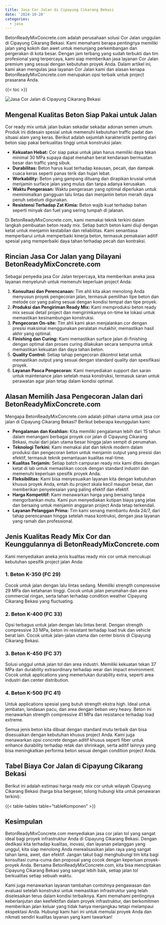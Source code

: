 ```yaml
---
title: Jasa Cor Jalan di Cipayung Cikarang Bekasi
date: '2024-10-28'
categories:
  - jasa
---
```


BetonReadyMixConcrete.com adalah perusahaan solusi Cor Jalan unggulan di Cipayung Cikarang Bekasi. Kami memahami berapa pentingnya memiliki jalan yang kokoh dan awet untuk menunjang perkembangan dan pergerakan di kota besar. Dengan jam terbang yang sudah terbukti dan tim profesional yang terpercaya, kami siap memberikan jasa layanan Cor Jalan premium yang sesuai dengan kebutuhan proyek Anda. Dalam artikel ini, kami akan mengulas jasa layanan Cor Jalan kami dan alasan kenapa BetonReadyMixConcrete.com merupakan opsi terbaik untuk project prasarana Anda.

{{< toc >}}

![Jasa Cor Jalan di Cipayung Cikarang Bekasi](https://betoncor8.github.io/cor/harga-beton-readymix-concrete%20(18).png)

## Mengenal Kualitas Beton Siap Pakai untuk Jalan

Cor ready mix untuk jalan bukan sekadar sekadar adonan semen umum. Produk ini didesain spesial untuk memenuhi kebutuhan traffic padat dan situasi alam yang keras. Berikut adalah sejumlah karakteristik penting dari beton siap pakai berkualitas tinggi untuk konstruksi jalan:

- **Kekuatan Hebat:** Cor siap pakai untuk jalan harus memiliki daya tekan minimal 30 MPa supaya dapat menahan berat kendaraan bermuatan besar dan traffic yang sibuk.
- **Durabilitas:** Beton harus kuat terhadap keausan, pecah, dan dampak cuaca keras seperti panas terik dan hujan lebat.
- **Workability:** Beton yang gampang dituang dan dirapikan krusial untuk menjamin surface jalan yang mulus dan tanpa adanya kerusakan.
- **Waktu Pengerasan:** Waktu pengerasan yang optimal diperlukan untuk meminimalkan gangguan lalu lintas dan menjamin beton meraih daya penuh sebelum digunakan.
- **Resistensi Terhadap Zat Kimia:** Beton wajib kuat terhadap bahan seperti minyak dan fuel yang sering tumpah di jalanan.

Di BetonReadyMixConcrete.com, kami memakai teknik terkini dalam langkah pembuatan beton ready mix. Setiap batch beton kami diuji dengan ketat untuk menjamin kestabilan dan reliabilitas. Kami senantiasa memperbarui untuk memperbaiki kinerja beton, termasuk pemakaian aditif spesial yang memperbaiki daya tahan terhadap pecah dan kontraksi.

## Rincian Jasa Cor Jalan yang Dilayani BetonReadyMixConcrete.com

Sebagai penyedia jasa Cor Jalan terpercaya, kita memberikan aneka jasa layanan menyeluruh untuk memenuhi keperluan project Anda:

1. **Konsultasi dan Perencanaan:** Tim ahli kita akan menolong Anda menyusun proyek pengecoran jalan, termasuk pemilihan tipe beton dan metode cor yang paling sesuai dengan kondisi tempat dan tipe proyek.
2. **Produksi dan Pengiriman Ready Mix:** Kami memproduksi beton ready mix sesuai detail project dan mengirimkannya on-time ke lokasi untuk memastikan kesinambungan konstruksi.
3. **Pengecoran On-site:** Tim ahli kami akan menjalankan cor dengan presisi maksimal menggunakan peralatan mutakhir, memastikan hasil akhir yang optimal.
4. **Finishing dan Curing:** Kami memastikan surface jalan di-finishing dengan optimal dan proses curing dilakukan secara sempurna untuk memastikan kekuatan dan daya tahan beton.
5. **Quality Control:** Setiap tahap pengecoran dikontrol ketat untuk memastikan output yang sesuai dengan standard quality dan spesifikasi proyek.
6. **Layanan Pasca Pengecoran:** Kami menyediakan support dan saran untuk maintenance jalan setelah masa konstruksi, termasuk saran untuk perawatan agar jalan tetap dalam kondisi optimal.

## Alasan Memilih Jasa Pengecoran Jalan dari BetonReadyMixConcrete.com

Mengapa BetonReadyMixConcrete.com adalah pilihan utama untuk jasa cor jalan di Cipayung Cikarang Bekasi? Berikut beberapa keunggulan kami:

- **Pengalaman dan Keahlian:** Kita memiliki pengalaman lebih dari 15 tahun dalam menangani berbagai proyek cor jalan di Cipayung Cikarang Bekasi, mulai dari jalan utama besar hingga jalan sempit di perumahan.
- **Teknologi Terkini:** Kami memakai alat dan teknik modern dalam produksi dan pengecoran beton untuk menjamin output yang presisi dan efektif, termasuk teknik pemantauan kualitas real-time.
- **Kualitas Terjamin:** Setiap batch campuran ready mix kami dites dengan ketat di lab untuk memastikan cocok dengan standard industri dan memenuhi keperluan spesifik proyek Anda.
- **Fleksibilitas:** Kami bisa menyesuaikan layanan kita dengan kebutuhan khusus proyek Anda, entah itu project skala kecil maupun besar, dan memberikan penyelesaian yang paling efektif dan efektif.
- **Harga Kompetitif:** Kami menawarkan harga yang bersaing tanpa mengorbankan mutu. Kami pun menyediakan kutipan biaya yang jelas dan bersaing untuk menjamin anggaran project Anda tetap terkendali.
- **Layanan Pelanggan Prima:** Tim kami senang membantu Anda 24/7, dari tahap perencanaan hingga setelah masa kontruksi, dengan jasa layanan yang ramah dan professional.

## Jenis Kualitas Ready Mix Cor dan Keunggulannya di BetonReadyMixConcrete.com

Kami menyediakan aneka jenis kualitas ready mix cor untuk mencukupi kebutuhan spesifik project jalan Anda:

### 1\. Beton K-350 (FC 29)

Cocok untuk jalan dengan lalu lintas sedang. Memiliki strength compressive 29 MPa dan ketahanan tinggi. Cocok untuk jalan perumahan dan area commercial ringan, serta tahan terhadap condition weather Cipayung Cikarang Bekasi yang fluctuating.

### 2\. Beton K-400 (FC 33)

Opsi terbagus untuk jalan dengan lalu lintas berat. Dengan strength compressive 33 MPa, beton ini resistant terhadap load truk dan vehicle berat lain. Cocok untuk jalan-jalan utama dan center bisnis di Cipayung Cikarang Bekasi.

### 3\. Beton K-450 (FC 37)

Solusi unggul untuk jalan tol dan area industri. Memiliki kekuatan tekan 37 MPa dan durability extraordinary terhadap wear dan impact environment. Cocok untuk applications yang memerlukan durability extra, seperti area industri dan center distribution.

### 4\. Beton K-500 (FC 41)

Untuk applications spesial yang butuh strength ekstra high. Ideal untuk jembatan, landasan pacu, dan area dengan beban very heavy. Beton ini menawarkan strength compressive 41 MPa dan resistance terhadap load extreme.

Semua jenis beton kita dibuat dengan standard mutu terbaik dan bisa disesuaikan dengan kebutuhan khusus project Anda. Kami juga menawarkan opsi concrete dengan aditif khusus seperti fiber untuk enhance durability terhadap retak dan shrinkage, serta aditif lainnya yang bisa meningkatkan performa beton sesuai dengan condition project Anda.

## Tabel Biaya Cor Jalan di Cipayung Cikarang Bekasi

Berikut ini adalah estimasi harga ready mix cor untuk wilayah Cipayung Cikarang Bekasi (harga bisa bergeser, tolong hubungi kita untuk penawaran terkini):

{{< table-tables table="tableKomponen" >}}

## Kesimpulan

BetonReadyMixConcrete.com menyediakan jasa cor jalan tol yang sangat ideal bagi proyek infrastruktur Anda di Cipayung Cikarang Bekasi. Dengan dedikasi kita terhadap kualitas, inovasi, dan layanan pelanggan yang unggul, kita siap menolong Anda merealisasikan jalan raya yang sangat tahan lama, awet, dan efektif. Jangan takut bagi menghubungi tim kita bagi konsultasi cuma-cuma dan proposal yang cocok dengan keperluan proyek-proyek Anda. Bersama BetonReadyMixConcrete.com, kita bisa menciptakan Cipayung Cikarang Bekasi yang sangat lebih baik, setiap jalan tol berkualitas setiap sebuah waktu.

Kami juga menawarkan layanan tambahan contohnya pengawasan dan evaluasi setelah konstruksi untuk memastikan infrastruktur yang telah diselesaikan terus dalam kondisi terbaiknya. Kami memahami pentingnya keberlanjutan dan keefektifan dalam proyek infrastruktur, dan berkomitmen memberikan jalan keluar yang tidak hanya menjangkau tetapi melampaui ekspektasi Anda. Hubungi kami hari ini untuk memulai proyek Anda dan nikmati sendiri kualitas layanan yang kami tawarkan!
